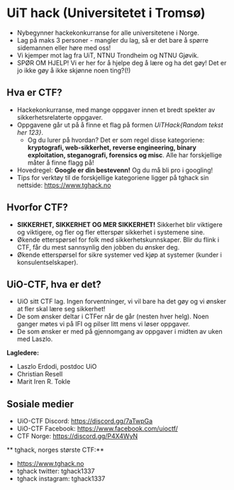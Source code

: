 # UiT hack (Universitetet i Tromsø)
* Nybegynner hackekonkurranse for alle universitetene i Norge. 
* Lag på maks 3 personer - mangler du lag, så er det bare å spørre sidemannen eller høre med oss!
* Vi kjemper mot lag fra UiT, NTNU Trondheim og NTNU Gjøvik.
* SPØR OM HJELP! Vi er her for å hjelpe deg å lære og ha det gøy! Det er jo ikke gøy å ikke skjønne noen ting?(!)

## Hva er CTF?
* Hackekonkurranse, med mange oppgaver innen et bredt spekter av sikkerhetsrelaterte oppgaver. 
* Oppgavene går ut på å finne et flag på formen _UiTHack{Random tekst her 123}_. 
    * Og du lurer på hvordan? Det er som regel disse kategoriene: __kryptografi, web-sikkerhet, reverse engineering, binary exploitation, steganografi, forensics og misc__. Alle har forskjellige måter å finne flagg på! 
* Hovedregel: **Google er din bestevenn!** Og du må bli pro i googling!
* Tips for verktøy til de forskjellige kategoriene ligger på tghack sin nettside: https://www.tghack.no
 
 
## Hvorfor CTF?
* __SIKKERHET, SIKKERHET OG MER SIKKERHET!__ Sikkerhet blir viktigere og viktigere, og fler og fler etterspør sikkerhet i systemene sine.
* Økende etterspørsel for folk med sikkerhetskunnskaper. Blir du flink i CTF, får du mest sannsynlig den jobben du ønsker deg. 
* Økende etterspørsel for sikre systemer ved kjøp at systemer (kunder i konsulentselskaper).

## UiO-CTF, hva er det?
* UiO sitt CTF lag. Ingen forventninger, vi vil bare ha det gøy og vi ønsker at fler skal lære seg sikkerhet!
* De som ønsker deltar i CTFer når de går (nesten hver helg). Noen ganger møtes vi på IFI og pilser litt mens vi løser oppgaver.
* De som ønsker er med på gjennomgang av oppgaver i midten av uken med Laszlo.

**Lagledere:**
* Laszlo Erdodi, postdoc UiO
* Christian Resell
* Marit Iren R. Tokle

## Sosiale medier
* UiO-CTF Discord: https://discord.gg/7aTwpGa
* UiO-CTF Facebook: https://www.facebook.com/uioctf/
* CTF Norge: https://discord.gg/P4X4WyN

** tghack, norges største CTF:**
* https://www.tghack.no
* tghack twitter: tghack1337
* tghack instagram: tghack1337
